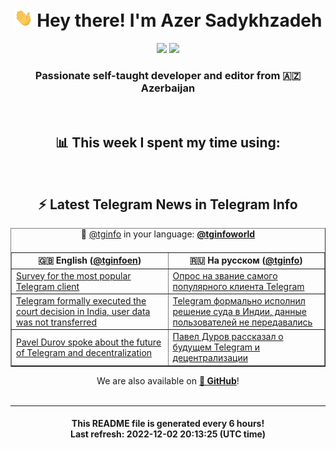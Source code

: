 <div align="center">
	<div>
		<h1>
      <img src="./assets/hi.gif" width="30px"> Hey there! I'm Azer Sadykhzadeh
    </h1>
    <img height="18" src="https://komarev.com/ghpvc/?username=sadykhzadeh&label=Views&color=2081c1&style=flat-square" />
		<a href="https://wakatime.com/@Azer"> <img height="18" src="https://wakatime.com/badge/user/f80ae27a-c328-426f-a381-bc84136e2dd6.svg" /> </a>
    <h3>
      Passionate self-taught developer and editor from 🇦🇿 Azerbaijan
    </h3>
  </div>
  <br>

<h2>📊 This week I spent my time using:</h2>

<!--START_SECTION:waka-->
<!--END_SECTION:waka-->

<br>

<h2>⚡️ Latest Telegram News in Telegram Info</h2>
  <table border>
		<tr>
			<th width="50%">🇬🇧 English (<a href="https://t.me/tginfoen">@tginfoen</a>)</th>
			<th>🇷🇺 На русском (<a href="https://t.me/tginfo">@tginfo</a>)</th>
		</tr>
		<caption>🚩 <a href="https://t.me/tginfo">@tginfo</a> in your language: <a href="https://t.me/tginfoworld"><b>@tginfoworld</b></a><caption/>
  <tr><td><a href="https://t.me/tginfoen/1551">Survey for the most popular Telegram client</a></td>
    <td><a href="https://t.me/tginfo/3517">Опрос на звание самого популярного клиента Telegram</a></td></tr><tr><td><a href="https://t.me/tginfoen/1550">Telegram formally executed the court decision in India, user data was not transferred</a></td>
    <td><a href="https://t.me/tginfo/3516">Telegram формально исполнил решение суда в Индии, данные пользователей не передавались</a></td></tr><tr><td><a href="https://t.me/tginfoen/1549">Pavel Durov spoke about the future of Telegram and decentralization</a></td>
    <td><a href="https://t.me/tginfo/3515">Павел Дуров рассказал о будущем Telegram и децентрализации</a></td></tr>
</table>
We are also available on <a href="https://github.com/tginfo"><b>🐙 GitHub</b></a>!
</div>

<br>
<hr>
<h4 align="center">This README file is generated <b>every 6 hours</b>!</br>Last refresh: <b>2022-12-02 20:13:25 (UTC time)</b></h4>
